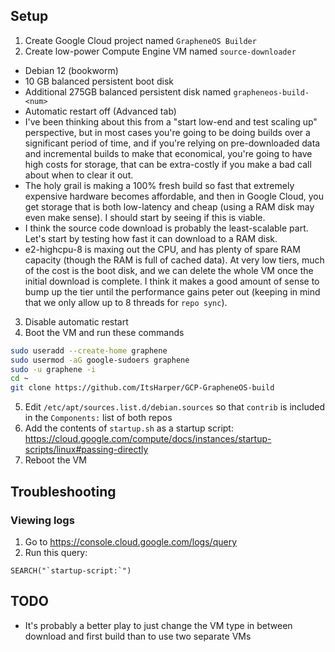 ## Setup

1. Create Google Cloud project named `GrapheneOS Builder`
2. Create low-power Compute Engine VM named `source-downloader`
  * Debian 12 (bookworm)
  * 10 GB balanced persistent boot disk
  * Additional 275GB balanced persistent disk named `grapheneos-build-<num>`
  * Automatic restart off (Advanced tab)
  * I've been thinking about this from a "start low-end and test scaling up"
    perspective, but in most cases you're going to be doing builds over a
    significant period of time, and if you're relying on pre-downloaded data
    and incremental builds to make that economical, you're going to have high
    costs for storage, that can be extra-costly if you make a bad call about
    when to clear it out.
  * The holy grail is making a 100% fresh build so fast that extremely
    expensive hardware becomes affordable, and then in Google Cloud, you get
    storage that is both low-latency and cheap (using a RAM disk may even make
    sense). I should start by seeing if this is viable.
  * I think the source code download is probably the least-scalable part. Let's
    start by testing how fast it can download to a RAM disk.
  * e2-highcpu-8 is maxing out the CPU, and has plenty of spare RAM capacity
    (though the RAM is full of cached data). At very low tiers, much of the
    cost is the boot disk, and we can delete the whole VM once the initial
    download is complete. I think it makes a good amount of sense to bump
    up the tier until the performance gains peter out (keeping in mind that
    we only allow up to 8 threads for `repo sync`).
3. Disable automatic restart
4. Boot the VM and run these commands
```bash
sudo useradd --create-home graphene
sudo usermod -aG google-sudoers graphene
sudo -u graphene -i
cd ~
git clone https://github.com/ItsHarper/GCP-GrapheneOS-build
```
5. Edit `/etc/apt/sources.list.d/debian.sources` so that `contrib` is included in the `Components:` list of both repos
6. Add the contents of `startup.sh` as a startup script: https://cloud.google.com/compute/docs/instances/startup-scripts/linux#passing-directly
7. Reboot the VM

## Troubleshooting

### Viewing logs

1. Go to https://console.cloud.google.com/logs/query
2. Run this query:
```
SEARCH("`startup-script:`")
```

## TODO

* It's probably a better play to just change the VM type in between download and first build
  than to use two separate VMs
